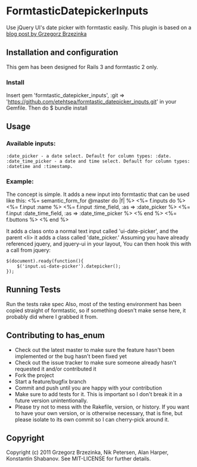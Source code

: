 # FormtasticDatepickerInputs

Use jQuery UI's date picker with formtastic easily.
This plugin is based on a [blog post by Grzegorz Brzezinka](http://blog.brzezinka.eu/webmaster-tips/ruby/ruby-on-rails-formtastic-jquery-ui-datepicker)

## Installation and configuration

This gem has been designed for Rails 3 and formtastic 2 only.

### Install

Insert
    gem 'formtastic_datepicker_inputs', :git => 'https://github.com/etehtsea/formtastic_datepicker_inputs.git'
in your Gemfile. Then do
    $ bundle install

## Usage
### Available inputs:
    :date_picker - a date select. Default for column types: :date.
    :date_time_picker - a date and time select. Default for column types: :datetime and :timestamp.

### Example:
The concept is simple. It adds a new input into formtastic that can be used like this:
    <%= semantic_form_for @master do |f| %>
		  <%= f.inputs do %>
		    <%= f.input :name %>
		    <%= f.input :time_field, :as => :date_picker %>
        <%= f.input :date_time_field, :as => :date_time_picker %>
		  <% end %>
		  <%= f.buttons %>
	  <% end %>

It adds a class onto a normal text input called 'ui-date-picker', and the parent &lt;li> it adds a class called 'date_picker.' Assuming you have already referenced jquery, and jquery-ui in your layout, You can then hook this with a call from jquery:

	$(document).ready(function(){
		$('input.ui-date-picker').datepicker();
	});

## Running Tests

Run the tests
    rake spec
Also, most of the testing environment has been copied straight of formtastic, so if something doesn't make sense here, it probably did where I grabbed it from.

## Contributing to has_enum

* Check out the latest master to make sure the feature hasn't been implemented or the bug hasn't been fixed yet
* Check out the issue tracker to make sure someone already hasn't requested it and/or contributed it
* Fork the project
* Start a feature/bugfix branch
* Commit and push until you are happy with your contribution
* Make sure to add tests for it. This is important so I don't break it in a future version unintentionally.
* Please try not to mess with the Rakefile, version, or history. If you want to have your own version, or is otherwise necessary, that is fine, but please isolate to its own commit so I can cherry-pick around it.

## Copyright

Copyright (c) 2011 Grzegorz Brzezinka, Nik Petersen, Alan Harper, Konstantin Shabanov. See MIT-LICENSE for further details.
